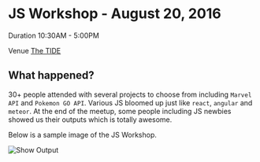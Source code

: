 JS Workshop - August 20, 2016
===========================================

Duration 10:30AM - 5:00PM

Venue [The TIDE](http://www.meetup.com/The-TIDE-Cebu/)


What happened?
-------------
30+ people attended with several projects to choose from including `Marvel API` and `Pokemon GO API`.
Various JS bloomed up just like `react`, `angular` and `meteor`. At the end of the meetup, some people including JS newbies
showed us their outputs which is totally awesome.
 
 Below is a sample image of the JS Workshop.
 
![Show Output](https://scontent-hkg3-1.xx.fbcdn.net/v/t1.0-9/14079976_1220175724680575_1618756466817520552_n.jpg?oh=1842313812c759e34fac6342629b619a&oe=5850BE91)


